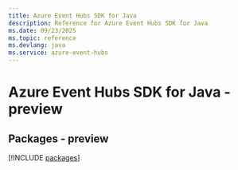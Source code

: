 ```yaml
---
title: Azure Event Hubs SDK for Java
description: Reference for Azure Event Hubs SDK for Java
ms.date: 09/23/2025
ms.topic: reference
ms.devlang: java
ms.service: azure-event-hubs
---
```

# Azure Event Hubs SDK for Java - preview
## Packages - preview
[!INCLUDE [packages](event-hubs-index.md)]